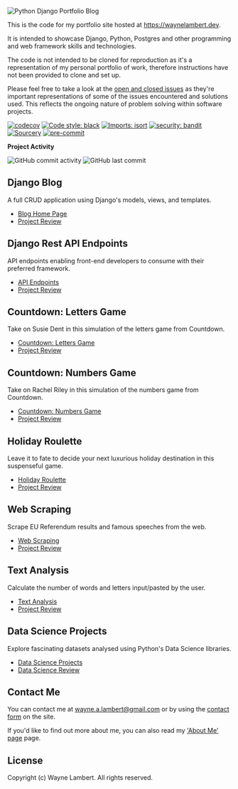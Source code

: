 ![Python Django Portfolio Blog](https://wl-portfolio.s3.eu-west-2.amazonaws.com/images/python-django-portfolio.png)

This is the code for my portfolio site hosted at
<https://waynelambert.dev>.

It is intended to showcase Django, Python, Postgres and other
programming and web framework skills and technologies.

The code is not intended to be cloned for reproduction as it's a
representation of my personal portfolio of work, therefore instructions
have not been provided to clone and set up.

Please feel free to take a look at the [open and closed
issues](https://github.com/WayneLambert/portfolio/issues?q=is%3Aissue)
as they're important representations of some of the issues encountered
and solutions used. This reflects the ongoing nature of problem solving
within software projects.

[![codecov](https://codecov.io/gh/WayneLambert/portfolio/branch/main/graph/badge.svg?precision=2)](https://codecov.io/gh/WayneLambert/portfolio)
[![Code style: black](https://img.shields.io/badge/code%20style-black-000000.svg)](https://github.com/psf/black)
[![Imports: isort](https://img.shields.io/badge/%20imports-isort-%231674b1?style=flat&labelColor=ef8336)](https://timothycrosley.github.io/isort/)
[![security: bandit](https://img.shields.io/badge/security-bandit-yellow.svg)](https://github.com/PyCQA/bandit)
[![Sourcery](https://img.shields.io/badge/Sourcery-enabled-brightgreen)](https://sourcery.ai)
[![pre-commit](https://img.shields.io/badge/pre--commit-enabled-brightgreen?logo=pre-commit&logoColor=white)](https://github.com/pre-commit/pre-commit)

**Project Activity**

![GitHub commit activity](https://img.shields.io/github/commit-activity/y/WayneLambert/portfolio)
![GitHub last commit](https://img.shields.io/github/last-commit/WayneLambert/portfolio)

## Django Blog

A full CRUD application using Django's models, views, and templates.

- [Blog Home Page](https://waynelambert.dev/blog)
- [Project Review](https://waynelambert.dev/portfolio/reviews/blog/)

## Django Rest API Endpoints

API endpoints enabling front-end developers to consume with their preferred framework.

- [API Endpoints](https://waynelambert.dev/api/blog/posts/)
- [Project Review](https://waynelambert.dev/portfolio/reviews/api/)

## Countdown: Letters Game

Take on Susie Dent in this simulation of the letters game from Countdown.

- [Countdown: Letters Game](https://waynelambert.dev/countdown-letters/selection/)
- [Project Review](https://waynelambert.dev/portfolio/reviews/countdown-letters/)

## Countdown: Numbers Game

Take on Rachel Riley in this simulation of the numbers game from Countdown.

- [Countdown: Numbers Game](https://waynelambert.dev/countdown-numbers/selection/)
- [Project Review](https://waynelambert.dev/portfolio/reviews/countdown-numbers/)

## Holiday Roulette

Leave it to fate to decide your next luxurious holiday destination in this suspenseful game.

- [Holiday Roulette](https://waynelambert.dev/roulette/game/)
- [Project Review](https://waynelambert.dev/portfolio/reviews/roulette/)

## Web Scraping

Scrape EU Referendum results and famous speeches from the web.

- [Web Scraping](https://waynelambert.dev/scraping/scraping-options/)
- [Project Review](https://waynelambert.dev/portfolio/reviews/scraping/)

## Text Analysis

Calculate the number of words and letters input/pasted by the user.

- [Text Analysis](https://waynelambert.dev/text-analysis/analyse/)
- [Project Review](https://waynelambert.dev/portfolio/reviews/text-analysis/)

## Data Science Projects

Explore fascinating datasets analysed using Python's Data Science libraries.

- [Data Science Projects](https://github.com/WayneLambert/data-science-portfolio/tree/main/notebooks)
- [Data Science Review](https://waynelambert.dev/portfolio/reviews/data-science/)

## Contact Me

You can contact me at [wayne.a.lambert@gmail.com](mailto:wayne.a.lambert@gmail.com) or by using the [contact form](https://waynelambert.dev/contact/) on the site.

If you'd like to find out more about me, you can also read my ['About
Me' page](https://waynelambert.dev/about-me/) page.

## License

Copyright (c) Wayne Lambert. All rights reserved.
